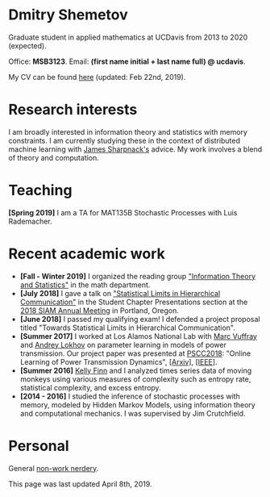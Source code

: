 # Dmitry Shemetov

Graduate student in applied mathematics at UCDavis from 2013 to 2020 (expected).

Office: **MSB3123**. Email: **(first name initial + last name full) @ ucdavis**.

My CV can be found [here](assets/DmitryShemetovCV.pdf) (updated: Feb 22nd, 2019).

# Research interests

I am broadly interested in information theory and statistics with memory constraints. I am currently studying these in the context of distributed machine learning with [James Sharpnack's](https://jsharpna.github.io/) advice. My work involves a blend of theory and computation.

# Teaching

**[Spring 2019]** I am a TA for MAT135B Stochastic Processes with Luis Rademacher.

# Recent academic work

- **[Fall - Winter 2019]** I organized the reading group ["Information Theory and Statistics"](ITSRG.html) in the math department.
- **[July 2018]** I gave a talk on ["Statistical Limits in Hierarchical Communication"](http://meetings.siam.org/sess/dsp_talk.cfm?p=94861) in the Student Chapter Presentations section at the [2018 SIAM Annual Meeting](https://www.siam.org/Conferences/CM/Main/an18) in Portland, Oregon.
- **[June 2018]** I passed my qualifying exam! I defended a project proposal titled "Towards Statistical Limits in Hierarchical Communication".
- **[Summer 2017]** I worked at Los Alamos National Lab with [Marc Vuffray](https://cnls.lanl.gov/External/people/Marc_Vuffray.php) and [Andrey Lokhov](http://lptms.u-psud.fr/andrey-lokhov/) on parameter learning in models of power transmission. Our project paper was presented at [PSCC2018](https://pscc2018.net): "Online Learning of Power Transmission Dynamics", [[Arxiv]](https://arxiv.org/abs/1710.10021), [[IEEE]](https://ieeexplore.ieee.org/document/8442720/).
- **[Summer 2016]** [Kelly Finn](https://bmccowanlab.com/lab-members/graduate-students/kelly-finn/) and I analyzed times series data of moving monkeys using various measures of complexity such as entropy rate, statistical complexity, and excess entropy.
- **[2014 - 2016]** I studied the inference of stochastic processes with memory, modeled by Hidden Markov Models, using information theory and computational mechanics. I was supervised by Jim Crutchfield.

# Personal

General [non-work nerdery](personal.html).

This page was last updated April 8th, 2019.
